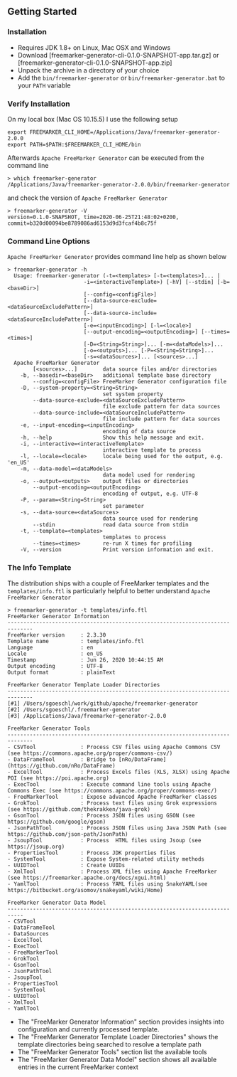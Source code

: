 ## Getting Started

### Installation

* Requires JDK 1.8+ on Linux, Mac OSX and Windows
* Download [freemarker-generator-cli-0.1.0-SNAPSHOT-app.tar.gz] or [freemarker-generator-cli-0.1.0-SNAPSHOT-app.zip]
* Unpack the archive in a directory of your choice
* Add the `bin/freemarker-generator` or `bin/freemarker-generator.bat` to your `PATH` variable

### Verify Installation

On my local box (Mac OS 10.15.5) I use the following setup

```
export FREEMARKER_CLI_HOME=/Applications/Java/freemarker-generator-2.0.0
export PATH=$PATH:$FREEMARKER_CLI_HOME/bin
```

Afterwards `Apache FreeMarker Generator` can be executed from the command line

```
> which freemarker-generator
/Applications/Java/freemarker-generator-2.0.0/bin/freemarker-generator
```

and check the version of `Apache FreeMarker Generator`

```
> freemarker-generator -V
version=0.1.0-SNAPSHOT, time=2020-06-25T21:48:02+0200, commit=b320d00094be8789086ad6153d9d3fcaf4b8c75f
```

### Command Line Options

`Apache FreeMarker Generator` provides command line help as shown below

```
> freemarker-generator -h
  Usage: freemarker-generator (-t=<templates> [-t=<templates>]... |
                        -i=<interactiveTemplate>) [-hV] [--stdin] [-b=<baseDir>]
                        [--config=<configFile>]
                        [--data-source-exclude=<dataSourceExcludePattern>]
                        [--data-source-include=<dataSourceIncludePattern>]
                        [-e=<inputEncoding>] [-l=<locale>]
                        [--output-encoding=<outputEncoding>] [--times=<times>]
                        [-D=<String=String>]... [-m=<dataModels>]...
                        [-o=<outputs>]... [-P=<String=String>]...
                        [-s=<dataSources>]... [<sources>...]
  Apache FreeMarker Generator
        [<sources>...]        data source files and/or directories
    -b, --basedir=<baseDir>   additional template base directory
        --config=<configFile> FreeMarker Generator configuration file
    -D, --system-property=<String=String>
                              set system property
        --data-source-exclude=<dataSourceExcludePattern>
                              file exclude pattern for data sources
        --data-source-include=<dataSourceIncludePattern>
                              file include pattern for data sources
    -e, --input-encoding=<inputEncoding>
                              encoding of data source
    -h, --help                Show this help message and exit.
    -i, --interactive=<interactiveTemplate>
                              interactive template to process
    -l, --locale=<locale>     locale being used for the output, e.g. 'en_US'
    -m, --data-model=<dataModels>
                              data model used for rendering
    -o, --output=<outputs>    output files or directories
        --output-encoding=<outputEncoding>
                              encoding of output, e.g. UTF-8
    -P, --param=<String=String>
                              set parameter
    -s, --data-source=<dataSources>
                              data source used for rendering
        --stdin               read data source from stdin
    -t, --template=<templates>
                              templates to process
        --times=<times>       re-run X times for profiling
    -V, --version             Print version information and exit.
```

### The Info Template

The distribution ships with a couple of FreeMarker templates and the `templates/info.ftl` is particularly helpful 
to better understand `Apache FreeMarker Generator`

```
> freemarker-generator -t templates/info.ftl
FreeMarker Generator Information
------------------------------------------------------------------------------
FreeMarker version     : 2.3.30
Template name          : templates/info.ftl
Language               : en
Locale                 : en_US
Timestamp              : Jun 26, 2020 10:44:15 AM
Output encoding        : UTF-8
Output format          : plainText

FreeMarker Generator Template Loader Directories
------------------------------------------------------------------------------
[#1] /Users/sgoeschl/work/github/apache/freemarker-generator
[#2] /Users/sgoeschl/.freemarker-generator
[#3] /Applications/Java/freemarker-generator-2.0.0

FreeMarker Generator Tools
------------------------------------------------------------------------------
- CSVTool              : Process CSV files using Apache Commons CSV (see https://commons.apache.org/proper/commons-csv/)
- DataFrameTool        : Bridge to [nRo/DataFrame](https://github.com/nRo/DataFrame)
- ExcelTool            : Process Excels files (XLS, XLSX) using Apache POI (see https://poi.apache.org)
- ExecTool             : Execute command line tools using Apache Commons Exec (see https://commons.apache.org/proper/commons-exec/)
- FreeMarkerTool       : Expose advanced Apache FreeMarker classes
- GrokTool             : Process text files using Grok expressions (see https://github.com/thekrakken/java-grok)
- GsonTool             : Process JSON files using GSON (see https://github.com/google/gson)
- JsonPathTool         : Process JSON files using Java JSON Path (see https://github.com/json-path/JsonPath)
- JsoupTool            : Process  HTML files using Jsoup (see https://jsoup.org)
- PropertiesTool       : Process JDK properties files
- SystemTool           : Expose System-related utility methods
- UUIDTool             : Create UUIDs
- XmlTool              : Process XML files using Apache FreeMarker (see https://freemarker.apache.org/docs/xgui.html)
- YamlTool             : Process YAML files using SnakeYAML(see https://bitbucket.org/asomov/snakeyaml/wiki/Home)

FreeMarker Generator Data Model
---------------------------------------------------------------------------
- CSVTool
- DataFrameTool
- DataSources
- ExcelTool
- ExecTool
- FreeMarkerTool
- GrokTool
- GsonTool
- JsonPathTool
- JsoupTool
- PropertiesTool
- SystemTool
- UUIDTool
- XmlTool
- YamlTool
```

* The "FreeMarker Generator Information" section provides insights into configuration and currently processed template.
* The "FreeMarker Generator Template Loader Directories" shows the template directories being searched to resolve a template path
* The "FreeMarker Generator Tools" section list the available tools
* The "FreeMarker Generator Data Model" section shows all available entries in the current FreeMarker context 
